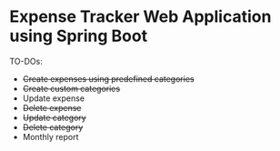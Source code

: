 # Expense Tracker Web Application using Spring Boot

TO-DOs:
- ~~Create expenses using predefined categories~~
- ~~Create custom categories~~
- Update expense
- ~~Delete expense~~
- ~~Update category~~
- ~~Delete category~~
- Monthly report